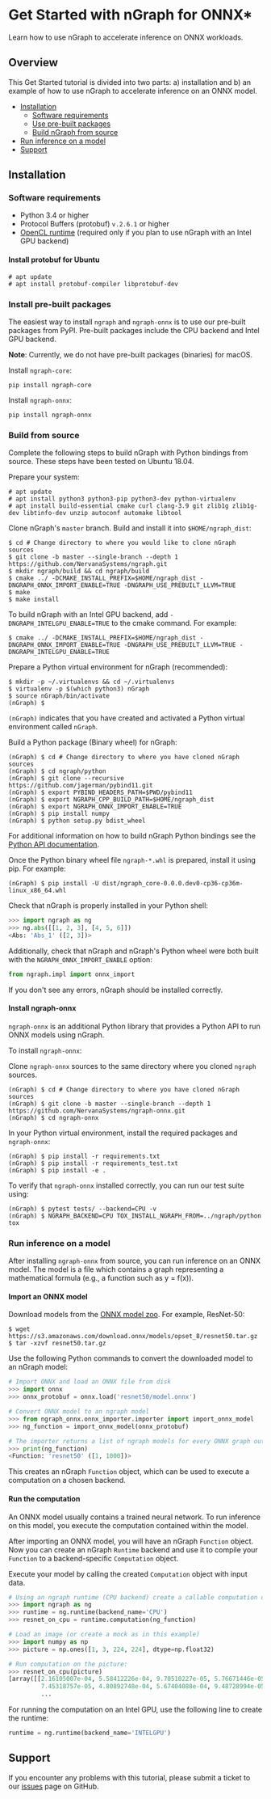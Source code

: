 # Get Started with nGraph for ONNX\* 

Learn how to use nGraph to accelerate inference on ONNX workloads.

## Overview

This Get Started tutorial is divided into two parts: a) installation and b)
an example of how to use nGraph to accelerate inference on an ONNX model.

*   [Installation](#installation)
    *   [Software requirements](#software-requirements)
    *   [Use pre-built packages](#install-pre-built-packages)
    *   [Build nGraph from source](#build-from-source)
*   [Run inference on a model](#run-inference-on-a-model)
*   [Support](#support)

## Installation

### Software requirements

*   Python 3.4 or higher
*   Protocol Buffers (protobuf) `v.2.6.1` or higher
*   [OpenCL runtime][opencl-drivers] (required only if you plan to use nGraph with
    an Intel GPU backend)

#### Install protobuf for Ubuntu

    # apt update
    # apt install protobuf-compiler libprotobuf-dev

### Install pre-built packages

The easiest way to install `ngraph` and `ngraph-onnx` is to use our pre-built
packages from PyPI. Pre-built packages include the CPU backend and Intel GPU
backend. 

**Note**: Currently, we do not have pre-built packages (binaries) for macOS.

Install `ngraph-core`:

    pip install ngraph-core 

Install `ngraph-onnx`:

    pip install ngraph-onnx 
 
### Build from source

Complete the following steps to build nGraph with Python bindings from source.
These steps have been tested on Ubuntu 18.04.

Prepare your system:

    # apt update
    # apt install python3 python3-pip python3-dev python-virtualenv
    # apt install build-essential cmake curl clang-3.9 git zlib1g zlib1g-dev libtinfo-dev unzip autoconf automake libtool
 
Clone nGraph's `master` branch. Build and install it into
`$HOME/ngraph_dist`:
 
    $ cd # Change directory to where you would like to clone nGraph sources
    $ git clone -b master --single-branch --depth 1 https://github.com/NervanaSystems/ngraph.git
    $ mkdir ngraph/build && cd ngraph/build
    $ cmake ../ -DCMAKE_INSTALL_PREFIX=$HOME/ngraph_dist -DNGRAPH_ONNX_IMPORT_ENABLE=TRUE -DNGRAPH_USE_PREBUILT_LLVM=TRUE 
    $ make
    $ make install

To build nGraph with an Intel GPU backend, add `-DNGRAPH_INTELGPU_ENABLE=TRUE`
to the cmake command. For example: 

    $ cmake ../ -DCMAKE_INSTALL_PREFIX=$HOME/ngraph_dist -DNGRAPH_ONNX_IMPORT_ENABLE=TRUE -DNGRAPH_USE_PREBUILT_LLVM=TRUE -DNGRAPH_INTELGPU_ENABLE=TRUE

Prepare a Python virtual environment for nGraph (recommended):
 
    $ mkdir -p ~/.virtualenvs && cd ~/.virtualenvs
    $ virtualenv -p $(which python3) nGraph
    $ source nGraph/bin/activate
    (nGraph) $ 
    
`(nGraph)` indicates that you have created and activated a Python virtual 
environment called `nGraph`.

Build a Python package (Binary wheel) for nGraph:

    (nGraph) $ cd # Change directory to where you have cloned nGraph sources
    (nGraph) $ cd ngraph/python
    (nGraph) $ git clone --recursive https://github.com/jagerman/pybind11.git
    (nGraph) $ export PYBIND_HEADERS_PATH=$PWD/pybind11
    (nGraph) $ export NGRAPH_CPP_BUILD_PATH=$HOME/ngraph_dist
    (nGraph) $ export NGRAPH_ONNX_IMPORT_ENABLE=TRUE
    (nGraph) $ pip install numpy
    (nGraph) $ python setup.py bdist_wheel

For additional information on how to build nGraph Python bindings see the
[Python API documentation][python_api].

Once the Python binary wheel file `ngraph-*.whl` is prepared, install it using
pip. For example:

    (nGraph) $ pip install -U dist/ngraph_core-0.0.0.dev0-cp36-cp36m-linux_x86_64.whl
 
Check that nGraph is properly installed in your Python shell:

```python
>>> import ngraph as ng
>>> ng.abs([[1, 2, 3], [4, 5, 6]])
<Abs: 'Abs_1' ([2, 3])>
```

Additionally, check that nGraph and nGraph's Python wheel were
both built with  the `NGRAPH_ONNX_IMPORT_ENABLE` option:

```python
from ngraph.impl import onnx_import
```

If you don't see any errors, nGraph should be installed correctly.

#### Install ngraph-onnx

`ngraph-onnx` is an additional Python library that provides a Python API to run
ONNX models using nGraph. 

To install `ngraph-onnx`:

Clone `ngraph-onnx` sources to the same directory where you cloned `ngraph` 
sources.

    (nGraph) $ cd # Change directory to where you have cloned nGraph sources
    (nGraph) $ git clone -b master --single-branch --depth 1 https://github.com/NervanaSystems/ngraph-onnx.git
    (nGraph) $ cd ngraph-onnx

In your Python virtual environment, install the required packages and 
`ngraph-onnx`:

    (nGraph) $ pip install -r requirements.txt
    (nGraph) $ pip install -r requirements_test.txt
    (nGraph) $ pip install -e .

To verify that `ngraph-onnx` installed correctly, you can run our test suite
using:

    (nGraph) $ pytest tests/ --backend=CPU -v
    (nGraph) $ NGRAPH_BACKEND=CPU TOX_INSTALL_NGRAPH_FROM=../ngraph/python tox

### Run inference on a model

After installing `ngraph-onnx` from source, you can run inference on an
ONNX model. The model is a file which contains a graph representing a
mathematical formula (e.g., a function such as y = f(x)). 

#### Import an ONNX model

Download models from the [ONNX model zoo][onnx_model_zoo]. For example,
ResNet-50:

    $ wget https://s3.amazonaws.com/download.onnx/models/opset_8/resnet50.tar.gz
    $ tar -xzvf resnet50.tar.gz

Use the following Python commands to convert the downloaded model to an
nGraph model:

   ```python
   # Import ONNX and load an ONNX file from disk
   >>> import onnx
   >>> onnx_protobuf = onnx.load('resnet50/model.onnx')

   # Convert ONNX model to an ngraph model
   >>> from ngraph_onnx.onnx_importer.importer import import_onnx_model
   >>> ng_function = import_onnx_model(onnx_protobuf)

   # The importer returns a list of ngraph models for every ONNX graph output:
   >>> print(ng_function)
   <Function: 'resnet50' ([1, 1000])>
   ```

This creates an nGraph `Function` object, which can be used to execute a
computation on a chosen backend.

#### Run the computation

An ONNX model usually contains a trained neural network. To run inference on
this model, you execute the computation contained within the model.

After importing an ONNX model, you will have an nGraph `Function` object.
Now you can create an nGraph `Runtime` backend and use it to compile your
`Function` to a backend-specific `Computation` object.

Execute your model by calling the created `Computation` object with input data.

   ```python
   # Using an ngraph runtime (CPU backend) create a callable computation object
   >>> import ngraph as ng
   >>> runtime = ng.runtime(backend_name='CPU')
   >>> resnet_on_cpu = runtime.computation(ng_function)

   # Load an image (or create a mock as in this example)
   >>> import numpy as np
   >>> picture = np.ones([1, 3, 224, 224], dtype=np.float32)

   # Run computation on the picture:
   >>> resnet_on_cpu(picture)
   [array([[2.16105007e-04, 5.58412226e-04, 9.70510227e-05, 5.76671446e-05,
            7.45318757e-05, 4.80892748e-04, 5.67404088e-04, 9.48728994e-05,
            ...
   ```

For running the computation on an Intel GPU, use the following line to create
the runtime:  

   ```python
   runtime = ng.runtime(backend_name='INTELGPU')
   ```

## Support
If you encounter any problems with this tutorial, please submit a ticket to our
[issues][issues] page on GitHub.

[onnx_model_zoo]: https://github.com/onnx/models
[python_api]: https://github.com/NervanaSystems/ngraph/blob/master/python/README.md
[opencl-drivers]: https://software.intel.com/en-us/articles/opencl-drivers
[issues]: https://github.com/NervanaSystems/ngraph/issues
